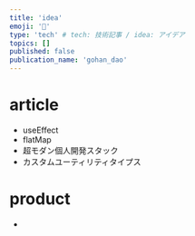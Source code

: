 ```yaml
---
title: 'idea'
emoji: '🦍'
type: 'tech' # tech: 技術記事 / idea: アイデア
topics: []
published: false
publication_name: 'gohan_dao'
---
```


# article

- useEffect
- flatMap
- 超モダン個人開発スタック
- カスタムユーティリティタイプス

# product

-
